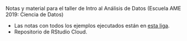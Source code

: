 Notas y material para el taller de Intro al Análisis de Datos (Escuela AME 2019: Ciencia de Datos)

- Las notas con todos los ejemplos ejecutados están en [esta liga](https://app.netlify.com/sites/quirky-boyd-c764df/overview).
- Repositorio de RStudio Cloud.
